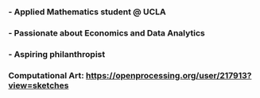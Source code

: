 ### - Applied Mathematics student @ UCLA
### - Passionate about Economics and Data Analytics
### - Aspiring philanthropist

### Computational Art: https://openprocessing.org/user/217913?view=sketches

